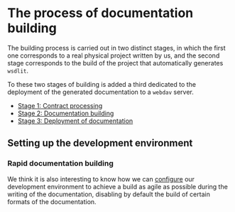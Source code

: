<!--
  #%L
  AMTEGA WsdlIT Maven Plugin
  %%
  Copyright (C) 2021 - 2022 Axencia para a Modernización Tecnolóxica de Galicia (AMTEGA) - Xunta de Galicia
  %%
  This file is part of "wsdlit".
  
  "wsdlit" is free software: you can redistribute it and/or modify
  it under the terms of:
  European Union Public License, either Version 1.2 or – as soon
  they will be approved by the European Commission - subsequent versions of
  the EUPL;
  
  "wsdlit" is distributed in the hope that it will be useful,
  but WITHOUT ANY WARRANTY; without even the implied warranty of
  MERCHANTABILITY or FITNESS FOR A PARTICULAR PURPOSE. See the
  European Union Public License for more details.
  
  You may obtain a copy of tce European Union Public Licence at:
  http://joinup.ec.europa.eu/software/page/eupl/licence-eupl
  #L%
  -->

The process of documentation building
=====================================

The building process is carried out in two distinct stages,
in which the first one corresponds to a real physical project written by us,
and the second stage corresponds to the build of the project that automatically generates `wsdlit`.

To these two stages of building is added a third dedicated to the deployment of the generated documentation to a `webdav` server.

* [Stage 1: Contract processing](stage-1.md)
* [Stage 2: Documentation building](stage-2.md)
* [Stage 3: Deployment of documentation](stage-3.md)

## Setting up the development environment

### Rapid documentation building
We think it is also interesting to know how we can [configure](./configuration.md) our development environment
to achieve a build as agile as possible during the writing of the documentation,
disabling by default the build of certain formats of the documentation.